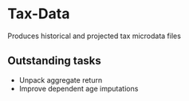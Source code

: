 # Tax-Data
Produces historical and projected tax microdata files 

## Outstanding tasks
- Unpack aggregate return
- Improve dependent age imputations
